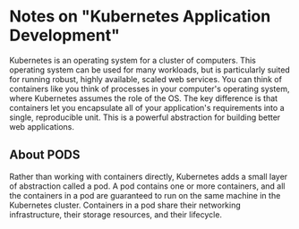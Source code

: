 # Notes on "Kubernetes Application Development"
Kubernetes is an operating system for a cluster of computers. This
operating system can be used for many workloads, but is particularly
suited for running robust, highly available, scaled web services. You can
think of containers like you think of processes in your computer's
operating system, where Kubernetes assumes the role of the OS. The key
difference is that containers let you encapsulate all of your application's
requirements into a single, reproducible unit. This is a powerful
abstraction for building better web applications.

## About PODS
Rather than working with containers
directly, Kubernetes adds a small
layer of abstraction called a pod. A
pod contains one or more containers,
and all the containers in a pod are guaranteed to run on the same
machine in the Kubernetes cluster. Containers in a pod share their
networking infrastructure, their storage resources, and their lifecycle.

